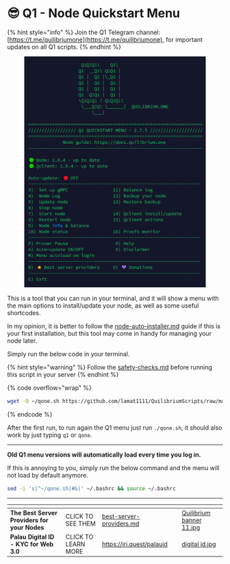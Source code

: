 # 😎 Q1 - Node Quickstart Menu

{% hint style="info" %}
Join the Q1 Telegram channel: [https://t.me/quilibriumone](https://t.me/quilibriumone), for important updates on all Q1 scripts.
{% endhint %}

<figure><img src=".gitbook/assets/Termius_QTwj9vkDm5.png" alt=""><figcaption></figcaption></figure>

This is a tool that you can run in your terminal, and it will show a menu with the main options to install/update your node, as well as some useful shortcodes.

In my opinion, it is better to follow the [node-auto-installer.md](node-auto-installer.md "mention") guide if this is your first installation, but this tool may come in handy for managing your node later.

Simply run the below code in your terminal.

{% hint style="warning" %}
Follow the [safety-checks.md](safety-checks.md "mention") before running this script in your server
{% endhint %}

{% code overflow="wrap" %}
```bash
wget -O ~/qone.sh https://github.com/lamat1111/QuilibriumScripts/raw/main/qone.sh && chmod +x ~/qone.sh && ./qone.sh
```
{% endcode %}

After the first run, to run again the Q1 menu just run `./qone.sh`, it should also work by just typing `q1`  or `qone`.

***

**Old Q1 menu versions will automatically load every time you log in.**

If this is annoying to you, simply run the below command and the menu will not load by default anymore.

```bash
sed -i 's|^~/qone.sh|#&|' ~/.bashrc && source ~/.bashrc
```

***

<table data-card-size="large" data-column-title-hidden data-view="cards" data-full-width="false"><thead><tr><th></th><th></th><th data-hidden data-card-target data-type="content-ref"></th><th data-hidden></th><th data-hidden data-card-cover data-type="files"></th></tr></thead><tbody><tr><td><strong>The Best Server Providers for your Nodes</strong></td><td>CLICK TO SEE THEM</td><td><a href="best-server-providers.md">best-server-providers.md</a></td><td></td><td><a href=".gitbook/assets/Quilibrium banner 11.jpg">Quilibrium banner 11.jpg</a></td></tr><tr><td><strong>Palau Digital ID - KYC for Web 3.0</strong></td><td>CLICK TO LEARN MORE</td><td><a href="https://iri.quest/palauid">https://iri.quest/palauid</a></td><td></td><td><a href=".gitbook/assets/digital id.jpg">digital id.jpg</a></td></tr></tbody></table>
